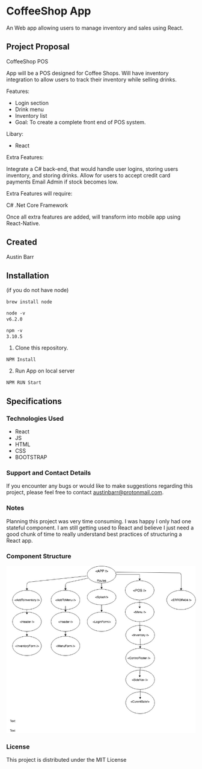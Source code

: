 # CoffeeShop App

An Web app allowing users to manage inventory and sales using React.

## Project Proposal

CoffeeShop POS

App will be a POS designed for Coffee Shops. Will have inventory integration to allow users to track their inventory while selling drinks.

Features:

* Login section
* Drink menu
* Inventory list
* Goal: 
To create a complete front end of POS system.

Libary:

* React

Extra Features:

Integrate a C# back-end, that would handle user logins, storing users inventory, and storing drinks.
Allow  for users to accept credit card payments
Email Admin if stock becomes low.

Extra Features will require:

C# 
.Net Core Framework

Once all extra features are added, will transform into mobile app using React-Native.

## Created
Austin Barr

## Installation
(if you do not have node)

```
brew install node
```
```
node -v
v6.2.0
```
```
npm -v
3.10.5
```

1. Clone this repository.


 ```
NPM Install
 ```


2. Run App on local server
  ```
  NPM RUN Start
  ```
   
## Specifications

### Technologies Used

* React
* JS
* HTML
* CSS
* BOOTSTRAP

### Support and Contact Details
If you encounter any bugs or would like to make suggestions regarding this project, please feel free to contact austinbarr@protonmail.com.

### Notes
Planning this project was very time consuming. I was happy I only had one stateful component. I am still getting used to React and believe I just need a good chunk of time to really understand best practices of structuring a React app.

### Component Structure
![CoffeeShop](assets/images/layout2.jpg)


### License
This project is distributed under the MIT License
